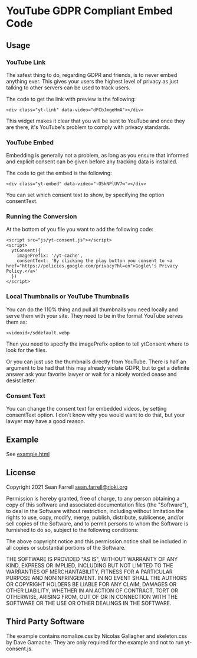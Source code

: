 # YouTube GDPR Compliant Embed Code

## Usage

### YouTube Link

The safest thing to do, regarding GDPR and friends, is to never 
embed anything ever. This gives your users the highest level of 
privacy as just talking to other servers can be used to track users.

The code to get the link with preview is the following:

    <div class="yt-link" data-video="dFCbJmgeHmA"></div>

This widget makes it clear that you will be sent to YouTube and 
once they are there, it's YouTube's problem to comply with privacy 
standards.

### YouTube Embed

Embedding is generally not a problem, as long as you ensure that
informed and explicit consent can be given before any tracking data
is installed. 

The code to get the embed is the following:

    <div class="yt-embed" data-video="-O5kNPlUV7w"></div>

You can set which consent text to show, by specifying the option 
consentText.

### Running the Conversion

At the bottom of you file you want to add the following code:

    <script src="js/yt-consent.js"></script>
    <script>
      ytConsent({
        imagePrefix: '/yt-cache',
        consentText: 'By clicking the play button you consent to <a href="https://policies.google.com/privacy?hl=en">Gogle\'s Privacy Policy.</a>'
      })
    </script>

### Local Thumbnails or YouTube Thumbnails

You can do the 110% thing and pull all thumbnails you need locally and serve them
with your site. They need to be in the format YouTube serves them as:

    <videoid>/sddefault.webp

Then you need to specify the imagePrefix option to tell ytConsent where to look
for the files.

Or you can just use the thumbnails directly from YouTube. There is half an 
argument to be had that this may already violate GDPR, but to get a definite 
answer ask your favorite lawyer or wait for a nicely worded cease and 
desist letter.

### Consent Text

You can change the consent text for embedded videos, by setting consentText 
option. I don't know why you would want to do that, but your lawyer may have
a good reason.

## Example 

See [example.html](example.html)

## License

Copyright 2021 Sean Farrell <sean.farrell@rioki.org>

Permission is hereby granted, free of charge, to any person obtaining a copy of 
this software and associated documentation files (the "Software"), to deal in 
the Software without restriction, including without limitation the rights to 
use, copy, modify, merge, publish, distribute, sublicense, and/or sell copies 
of the Software, and to permit persons to whom the Software is furnished to do 
so, subject to the following conditions:

The above copyright notice and this permission notice shall be included in all 
copies or substantial portions of the Software.

THE SOFTWARE IS PROVIDED "AS IS", WITHOUT WARRANTY OF ANY KIND, EXPRESS OR 
IMPLIED, INCLUDING BUT NOT LIMITED TO THE WARRANTIES OF MERCHANTABILITY, 
FITNESS FOR A PARTICULAR PURPOSE AND NONINFRINGEMENT. IN NO EVENT SHALL THE 
AUTHORS OR COPYRIGHT HOLDERS BE LIABLE FOR ANY CLAIM, DAMAGES OR OTHER 
LIABILITY, WHETHER IN AN ACTION OF CONTRACT, TORT OR OTHERWISE, ARISING FROM, 
OUT OF OR IN CONNECTION WITH THE SOFTWARE OR THE USE OR OTHER DEALINGS IN 
THE SOFTWARE.

## Third Party Software

The example contains nomalize.css by Nicolas Gallagher and skeleton.css 
by Dave Gamache. They are only required for the example and not to run 
yt-consent.js.
